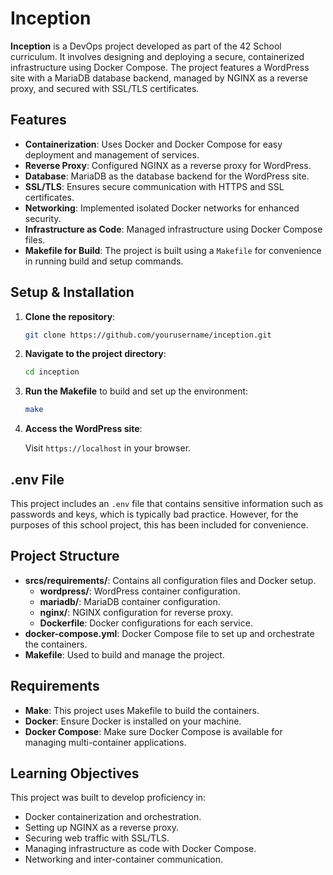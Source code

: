 # Inception

**Inception** is a DevOps project developed as part of the 42 School curriculum. It involves designing and deploying a secure, containerized infrastructure using Docker Compose. The project features a WordPress site with a MariaDB database backend, managed by NGINX as a reverse proxy, and secured with SSL/TLS certificates.

## Features

- **Containerization**: Uses Docker and Docker Compose for easy deployment and management of services.
- **Reverse Proxy**: Configured NGINX as a reverse proxy for WordPress.
- **Database**: MariaDB as the database backend for the WordPress site.
- **SSL/TLS**: Ensures secure communication with HTTPS and SSL certificates.
- **Networking**: Implemented isolated Docker networks for enhanced security.
- **Infrastructure as Code**: Managed infrastructure using Docker Compose files.
- **Makefile for Build**: The project is built using a `Makefile` for convenience in running build and setup commands.

## Setup & Installation

1. **Clone the repository**:

   ```bash
   git clone https://github.com/yourusername/inception.git
   ```

2. **Navigate to the project directory**:

   ```bash
   cd inception
   ```

3. **Run the Makefile** to build and set up the environment:

   ```bash
   make
   ```

4. **Access the WordPress site**:

   Visit `https://localhost` in your browser.

## .env File

This project includes an `.env` file that contains sensitive information such as passwords and keys, which is typically bad practice. However, for the purposes of this school project, this has been included for convenience.

## Project Structure

- **srcs/requirements/**: Contains all configuration files and Docker setup.
  - **wordpress/**: WordPress container configuration.
  - **mariadb/**: MariaDB container configuration.
  - **nginx/**: NGINX configuration for reverse proxy.
  - **Dockerfile**: Docker configurations for each service.
- **docker-compose.yml**: Docker Compose file to set up and orchestrate the containers.
- **Makefile**: Used to build and manage the project.

## Requirements

- **Make**: This project uses Makefile to build the containers.
- **Docker**: Ensure Docker is installed on your machine.
- **Docker Compose**: Make sure Docker Compose is available for managing multi-container applications.

## Learning Objectives

This project was built to develop proficiency in:

- Docker containerization and orchestration.
- Setting up NGINX as a reverse proxy.
- Securing web traffic with SSL/TLS.
- Managing infrastructure as code with Docker Compose.
- Networking and inter-container communication.
